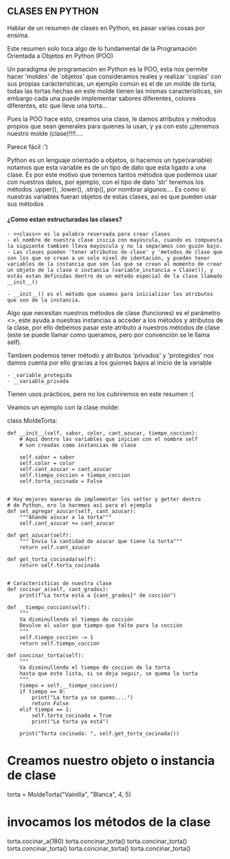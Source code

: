 ## CLASES EN PYTHON

Hablar de un resumen de clases en Python, es pasar varias cosas por ensima.

Este resumen solo toca algo de lo fundamental de la Programación Orientada a Objetos en Python (POO)

Un paradigma de programación en Python es la POO, esta nos permite hacer 'moldes' de 'objetos' que consideramos reales y realizar 'copias' con sus propias carácteristicas, un ejemplo común es el de un molde de torta, todas las tortas hechas en este molde tienen las mismas caracteristicas, sin embargo cada una puede implementar sabores diferentes, colores diferentes, etc que lleve una torta...

Pues la POO hace esto, creamos una clase, le damos atributos y métodos propios que sean generales para quienes la usan, y ya con esto ¡¡¡tenemos nuestro molde (clase)!!!!....

Parece fácil :')

Python es un lenguaje orientado a objetos, si hacemos un type(variable) notamos que esta variable es de un tipo de dato que esta ligado a una clase. Es por este motivo que tenemos tantos métodos que podemos usar con nuestros datos, por ejemplo, con el tipo de dato 'str' tenemos los métodos .upper(), .lower(), .strip(), por nombrar algunos....
Es como si nuestras variables fueran objetos de estas clases, así es que pueden usar sus métodos

#### ¿Como estan estructuradas las clases?

    - <<class>> es la palabra reservada para crear clases
    - el nombre de nuestra clase inicia con mayúscula, cuando es compuesta la siguiente tambien lleva mayúscula y no la separamos con guión bajo.
    - Las clases pueden 'tener atributos de clase' y 'metodos de clase que son los que se crean a un solo nivel de identación, y pueden tener variables de la instancia que son las que se crean al momento de crear un objeto de la clase o instancia (variable_instancia = Clase()), y estás estan definidas dentro de un método especial de la clase llamado __init__()

    - __init__() es el método que usamos para inicializar los atributos que son de la instancia.

Algo que necesitan nuestros métodos de clase (funciones) es el parámetro <<self>>, este ayuda a nuestras instancias a acceder a los métodos y atributos de la clase, por ello debemos pasar este atributo a nuestros métodos de clase (este se puede llamar como queramos, pero por convención se le llama self).

Tambien podemos tener método y atributos 'privados' y 'protegidos' nos damos cuenta por ello gracias a los guiones bajos al inicio de la variable

    - _variable_protegida
    - __variable_privada

Tienen usos prácticos, pero no los cubriremos en este resumen :(

Veamos un ejemplo con la clase molde:

class MoldeTorta:
    
    def __init__(self, sabor, color, cant_azucar, tiempo_coccion):
        # Aquí dentro las variables que inician con el nombre self
        # son creadas como instancias de clase

        self.sabor = sabor
        self.color = color
        self.cant_azucar = cant_azucar
        self.tiempo_coccion = tiempo_coccion
        self.torta_cocinada = False


    # Hay mejores maneras de implementar los setter y getter dentro 
    # de Python, ero lo haremos así para el ejemplo
    def set_agregar_azucar(self, cant_azucar):
        """Añande azucar a la torta"""
        self.cant_azucar += cant_azucar
    
    def get_azucar(self):
        """ Envia la cantidad de azucar que tiene la torta"""
        return self.cant_azucar

    def get_torta_cocinada(self):
        return self.torta_cocinada
    
    
    # Caracteristicas de nuestra clase
    def cocinar_a(self, cant_grados):
        print(f"La torta esta a {cant_grados}° de cocción")
    
    def __tiempo_coccion(self):
        """
        Va disminullendo el tiempo de cocción
        Devulve el valor que tiempo que falte para la cocción
        """
        self.tiempo_coccion -= 1
        return self.tiempo_coccion

    def concinar_torta(self):
        """
        Va disminullendo el tiempo de coccion de la torta
        hasta que este lista, si se deja seguir, se quema la torta
        """
        tiempo = self.__tiempo_coccion()
        if tiempo == 0:
            print("La torta ya se quemo....")
            return False
        elif tiempo == 1:
            self.torta_cocinada = True
            print("La torta ya está")
        
        print("Torta cocinada: ", self.get_torta_cocinada())
    

# Creamos nuestro objeto o instancia de clase
torta = MoldeTorta("Vainilla", "Blanca", 4, 5)

# invocamos los métodos de la clase
torta.cocinar_a(180)
torta.concinar_torta()
torta.concinar_torta()
torta.concinar_torta()
torta.concinar_torta()
torta.concinar_torta()